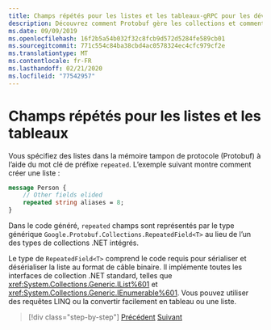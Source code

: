```yaml
---
title: Champs répétés pour les listes et les tableaux-gRPC pour les développeurs WCF
description: Découvrez comment Protobuf gère les collections et comment elles sont liées aux collections .NET.
ms.date: 09/09/2019
ms.openlocfilehash: 16f2b5a54b032f32c8fcb9d572d5284fe589cb01
ms.sourcegitcommit: 771c554c84ba38cbd4ac0578324ec4cfc979cf2e
ms.translationtype: MT
ms.contentlocale: fr-FR
ms.lasthandoff: 02/21/2020
ms.locfileid: "77542957"
---
```

# <a name="repeated-fields-for-lists-and-arrays"></a>Champs répétés pour les listes et les tableaux

Vous spécifiez des listes dans la mémoire tampon de protocole (Protobuf) à l’aide du mot clé de préfixe `repeated`. L’exemple suivant montre comment créer une liste :

```protobuf
message Person {
    // Other fields elided
    repeated string aliases = 8;
}
```

Dans le code généré, `repeated` champs sont représentés par le type générique `Google.Protobuf.Collections.RepeatedField<T>` au lieu de l’un des types de collections .NET intégrés. 

Le type de `RepeatedField<T>` comprend le code requis pour sérialiser et désérialiser la liste au format de câble binaire. Il implémente toutes les interfaces de collection .NET standard, telles que <xref:System.Collections.Generic.IList%601> et <xref:System.Collections.Generic.IEnumerable%601>. Vous pouvez utiliser des requêtes LINQ ou la convertir facilement en tableau ou une liste.

>[!div class="step-by-step"]
>[Précédent](protobuf-nested-types.md)
>[Suivant](protobuf-reserved.md)
